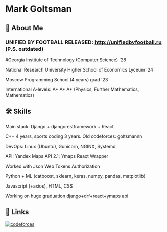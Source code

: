 
# Mark Goltsman



## 🚀 About Me

### UNIFIED BY FOOTBALL RELEASED: http://unifiedbyfootball.ru (P.S. outdated)
#Georgia Institute of Technology (Computer Science) '28

National Research University Higher School of Economics Lyceum '24 

Moscow Programming School (4 years) grad '23

International A-levels: A* A* A* (Physics, Further Mathematics, Mathematics)

## 🛠 Skills
Main stack: Django + djangorestframework + React

C++ 4 years, sports coding 3 years. Old codeforces: goltsmannn

DevOps: Linux (Ubuntu), Gunicorn, NGINX, Systemd

API: Yandex Maps API 2.1; Ymaps React Wrapper

Worked with Json Web Tokens Authorization

Python + ML (catboost, sklearn, keras, numpy, pandas, matplotlib)

Javascript (+axios), HTML, CSS


Working on huge graduation django+drf+react+ymaps api
## 🔗 Links
[![codeforces](https://upload.wikimedia.org/wikipedia/commons/b/b1/Codeforces_logo.svg)](https://codeforces.com/profile/goltsmannn)


